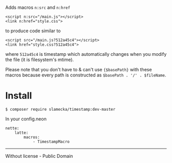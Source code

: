 Adds macros `n:src` and `n:href`

	<script n:src="/main.js"></script>
	<link n:href="style.css">

to produce code similar to

	<script src="/main.js?512a45c4"></script>
	<link href="style.css?512a45c4">

where `512a45c4` is timestamp which automatically changes when you modify the file (it is filesystem's mtime).

Please note that you don't have to & can't use `{$basePath}` with these macros because every path is constructed as `$basePath . '/' . $fileName`.

Install
=======

	$ composer require slamecka/timestamp:dev-master

In your config.neon

	nette:
		latte:
			macros:
				- TimestampMacro

-----

Without license - Public Domain
